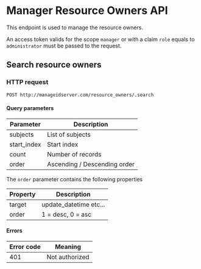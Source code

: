 # Manager Resource Owners API

This endpoint is used to manage the resource owners.

An access token valids for the scope `manager` or with a claim `role` equals to `administrator` must be passed to the request.

## Search resource owners

### HTTP request

`POST http://manageidserver.com/resource_owners/.search`

#### Query parameters

| Parameter   | Description                                      |
| ----------- | ------------------------------------------------ |
| subjects	  | List of subjects                                 |
| start_index | Start index			                             |
| count		  | Number of records			                     |
| order       | Ascending / Descending order					 |

The `order` parameter contains the following properties

| Property    | Description                                      |
| ----------- | ------------------------------------------------ |
| target	  | update_datetime	etc...                           |
| order		  | 1 = desc, 0 = asc	                             |

#### Errors

| Error code | Meaning               |
| ---------- | --------------------- |
| 401        | Not authorized		 |